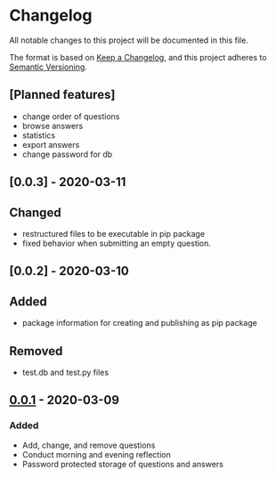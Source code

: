 # Changelog
All notable changes to this project will be documented in this file.

The format is based on [Keep a Changelog](https://keepachangelog.com/en/1.0.0/),
and this project adheres to [Semantic Versioning](https://semver.org/spec/v2.0.0.html).

## [Planned features]
- change order of questions
- browse answers
- statistics
- export answers
- change password for db

## [0.0.3] - 2020-03-11
## Changed
- restructured files to be executable in pip package
- fixed behavior when submitting an empty question.


## [0.0.2] - 2020-03-10
## Added
- package information for creating and publishing as pip package

## Removed
- test.db and test.py files

## [0.0.1] - 2020-03-09
### Added
- Add, change, and remove questions  
- Conduct morning and evening reflection
- Password protected storage of questions and answers

[Unreleased]: https://github.com/stefanthaler/daily-reflection/compare/v0.0.1...HEAD
[0.0.1]: https://github.com/stefanthaler/daily-reflection/releases/tag/v0.0.1
